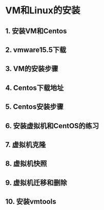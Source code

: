 # VM和Linux的安装

## 1. 安装VM和Centos



## 2. vmware15.5下载



## 3. VM的安装步骤



## 4. Centos下载地址



## 5. Centos安装步骤



## 6. 安装虚拟机和CentOS的练习



## 7. 虚拟机克隆



## 8. 虚拟机快照



## 9. 虚拟机迁移和删除



## 10. 安装vmtools

